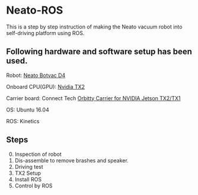 # Neato-ROS

This is a step by step instruction of making the Neato vacuum robot into self-driving platform using ROS.

## Following hardware and software setup has been used.

Robot: [Neato Botvac D4](https://www.neatorobotics.com/robot-vacuum/botvac-connected-series/botvac-d4-connected/) 

Onboard CPU(GPU): [Nvidia TX2](https://www.nvidia.com/en-us/autonomous-machines/embedded-systems-dev-kits-modules/) 

Carrier board: Connect Tech [Orbitty Carrier for NVIDIA Jetson TX2/TX1](http://connecttech.com/product/orbitty-carrier-for-nvidia-jetson-tx2-tx1/) 


OS: Ubuntu 16.04 

ROS: Kinetics


## Steps

0. Inspection of robot
1. Dis-assemble to remove brashes and speaker.
2. Driving test
3. TX2 Setup
4. Install ROS
5. Control by ROS
